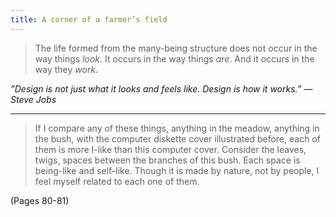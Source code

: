 ```yaml
---
title: A corner of a farmer’s field
---
```


> The life formed from the many-being structure does not occur in the way things *look*. It occurs in the way things *are*. And it occurs in the way they *work*.

*”Design is not just what it looks and feels like. Design is how it works.” — Steve Jobs*

---

> If I compare any of these things, anything in the meadow, anything in the bush, with the computer diskette cover illustrated before, each of them is more I-like than this computer cover. Consider the leaves, twigs, spaces between the branches of this bush. Each space is being-like and self-like. Though it is made by nature, not by people, I feel myself related to each one of them.

(Pages 80-81)